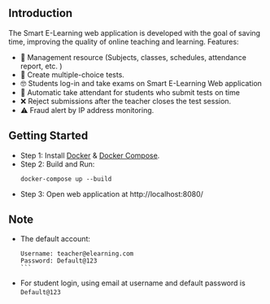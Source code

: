 ## Introduction
The Smart E-Learning web application is developed with the goal of saving time, improving the quality of online teaching and learning.
Features:
- 📒 Management resource (Subjects, classes, schedules, attendance report, etc. )
- 📄 Create multiple-choice tests.
- 🤓 Students log-in and take exams on Smart E-Learning Web application
- 🤖 Automatic take attendant for students who submit tests on time
- ❌ Reject  submissions after the teacher closes the test session.
- ⚠️ Fraud alert by IP address monitoring.

## Getting Started
- Step 1: Install <a href="https://docs.docker.com/engine/install/">Docker</a> & <a href="https://docs.docker.com/compose/install/">Docker Compose</a>.
- Step 2: Build and Run:
    ```
  docker-compose up --build
  ```
- Step 3: Open web application at http://localhost:8080/

## Note
- The default account:
    ````
  Username: teacher@elearning.com
  Password: Default@123
  ```
- For student login, using email at username and default password is `Default@123`
 
  

